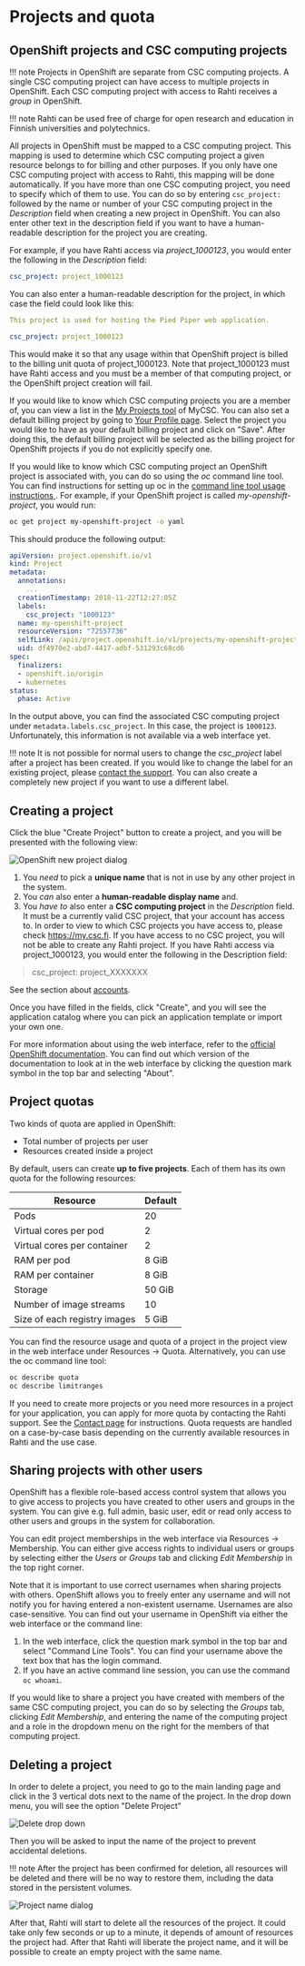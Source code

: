 # Projects and quota

## OpenShift projects and CSC computing projects

!!! note
    Projects in OpenShift are separate from CSC computing projects. A single CSC
    computing project can have access to multiple projects in OpenShift.
    Each CSC computing project with access to Rahti receives a *group* in
    OpenShift.

!!! note
    Rahti can be used free of charge for open research and
    education in Finnish universities and polytechnics.

All projects in OpenShift must be mapped to a CSC computing project. This
mapping is used to determine which CSC computing project a given resource
belongs to for billing and other purposes. If you only have one CSC computing
project with access to Rahti, this mapping will be done 
automatically. If you have more than one CSC computing project, you need to
specify which of them to use. You can do so by entering `csc_project:` followed
by the name or number of your CSC computing project in the _Description_ field
when creating a new project in OpenShift. You can also enter other text in the
description field if you want to have a human-readable description for
the project you are creating.

For example, if you have Rahti access via *project_1000123*, you would
enter the following in the _Description_ field:

```yaml
csc_project: project_1000123
```

You can also enter a human-readable description for the project, in which case
the field could look like this:

```yaml
This project is used for hosting the Pied Piper web application.

csc_project: project_1000123
```

This would make it so that any usage within that OpenShift project is billed
to the billing unit quota of project_1000123. Note that project_1000123 must
have Rahti access and you must be a member of that computing project,
or the OpenShift project creation will fail.

If you would like to know which CSC computing projects you are a member of, you
can view a list in the [My Projects
tool](https://my.csc.fi/myProjects) of MyCSC. You can also set a default 
billing project by going to [Your Profile page](https://my.csc.fi/myProfile). 
Select the project you would like to have as your default billing project and
click on "Save". After doing this, the default billing project
will be selected as the billing project for OpenShift projects if you do not
explicitly specify one.

If you would like to know which CSC computing project an OpenShift project is
associated with, you can do so using the _oc_ command line tool. You can find
instructions for setting up oc in the [command line tool usage
instructions ](/cloud/rahti/usage/cli). For example, if your OpenShift project is called
*my-openshift-project*, you would run:

```bash
oc get project my-openshift-project -o yaml
```

This should produce the following output:

```yaml
apiVersion: project.openshift.io/v1
kind: Project
metadata:
  annotations:
    ...
  creationTimestamp: 2018-11-22T12:27:05Z
  labels:
    csc_project: "1000123"
  name: my-openshift-project
  resourceVersion: "72557736"
  selfLink: /apis/project.openshift.io/v1/projects/my-openshift-project
  uid: df4970e2-abd7-4417-adbf-531293c68cd6
spec:
  finalizers:
  - openshift.io/origin
  - kubernetes
status:
  phase: Active
```

In the output above, you can find the associated CSC computing project under
`metadata.labels.csc_project`. In this case, the project is `1000123`.
Unfortunately, this information is not available via a web interface yet.

!!! note
    It is not possible for normal users to change the *csc_project* label
    after a project has been created. If you would like to change the label for
    an existing project, please [contact the support](/support/contact/). You can also create
    a completely new project if you want to use a different label.

## Creating a project

Click the blue "Create Project" button to create a project, and you will be
presented with the following view:

![OpenShift new project dialog](img/new_project_dialog_3.7.png)

1. You *need* to pick a **unique name** that is not in use by any other project
in the system.
1. You *can* also enter a **human-readable display name** and.
1. You *have to* also enter a **CSC computing project** in the _Description_ field. It must be a currently valid CSC project, that your account has access to. In order to view to which CSC projects you have access to, please check <https://my.csc.fi>. If you have access to no CSC project, you will not be able to create any Rahti project. If you have Rahti access via project_1000123, you would enter the following in the Description field:

> csc_project: project_XXXXXXX

See the section about [accounts](/accounts/).

Once you have filled in the fields, click "Create", and you will see the application
catalog where you can pick an application template or import your
own one.

For more information about using the web interface, refer to the
[official OpenShift documentation](https://docs.okd.io/). You can find
out which version of the documentation to look at in the web interface by
clicking the question mark symbol in the top bar and selecting "About".

## Project quotas

Two kinds of quota are applied in OpenShift:

* Total number of projects per user
* Resources created inside a project

By default, users can create **up to five projects**. Each of them has its
own quota for the following resources:

| Resource                         | Default |
|----------------------------------|---------|
| Pods                             | 20      |
| Virtual cores per pod            | 2       |
| Virtual cores per container      | 2       |
| RAM per pod                      | 8 GiB   |
| RAM per container                | 8 GiB   |
| Storage                          | 50 GiB  |
| Number of image streams          | 10      |
| Size of each registry images     | 5 GiB   |

You can find the resource usage and quota of a project in the project view in
the web interface under Resources -> Quota. Alternatively, you can use the oc
command line tool:

```bash
oc describe quota
oc describe limitranges
```

If you need to create more projects or you need more resources in a project for
your application, you can apply for more quota by contacting the Rahti
support. See the [Contact page](/support/contact/) for instructions. Quota requests are
handled on a case-by-case basis depending on the currently available resources
in Rahti and the use case.

## Sharing projects with other users

OpenShift has a flexible role-based access control system that allows you to
give access to projects you have created to other users and groups in the system.
You can give e.g. full admin, basic user, edit or read only access to other
users and groups in the system for collaboration.

You can edit project memberships in the web interface via Resources ->
Membership. You can either give access rights to individual users or groups by
selecting either the _Users_ or _Groups_ tab and clicking _Edit Membership_ in the
top right corner.

Note that it is important to use correct usernames when sharing projects
with others. OpenShift allows you to freely enter any username and will not notify
you for having entered a non-existent username. Usernames are also case-sensitive.
You can find out your username in OpenShift via either the
web interface or the command line:

1. In the web interface, click the question mark symbol in the top bar and
   select "Command Line Tools". You can find your username above the text box
   that has the login command.
2. If you have an active command line session, you can use the command `oc whoami`.

If you would like to share a project you have created with members of the same CSC
computing project, you can do so by selecting the _Groups_ tab, clicking _Edit
Membership_, and entering the name of the computing project and a role in the
dropdown menu on the right for the members of that computing project.

## Deleting a project

In order to delete a project, you need to go to the main landing page and click in the 3 vertical dots next to the name of the project. In the drop down menu, you will see the option "Delete Project"

![Delete drop down](img/delete_project_menu.png)

Then you will be asked to input the name of the project to prevent accidental deletions.

!!! note
    After the project has been confirmed for deletion, all resources will be deleted and there will be no way to restore them, including the data stored in the persistent volumes.

![Project name dialog](img/delete_project_name.png)

After that, Rahti will start to delete all the resources of the project. It could take only few seconds or up to a minute, it depends of amount of resources the project had. After that Rahti will liberate the project name, and it will be possible to create an empty project with the same name.
